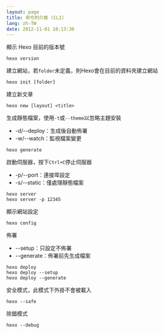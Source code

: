 ```yaml
---
layout: page
title: 命令列介面 (CLI)
lang: zh-TW
date: 2012-11-01 18:13:30
---
```


顯示 Hexo 目前的版本號

	hexo version

建立網站，若`folder`未定義，則Hexo會在目前的資料夾建立網站

	hexo init [folder]

建立新文章

	hexo new [layout] <title>

生成靜態檔案，使用`-t`或`--theme`以忽略主題安裝

- -d/--deploy：生成後自動佈署
- -w/--watch：監視檔案變更

```
hexo generate
```

啟動伺服器，按下`Ctrl+C`停止伺服器

- -p/--port：連接埠設定
- -s/--static：僅處理靜態檔案

```
hexo server
hexo server -p 12345
```

顯示網站設定

	hexo config

佈署

- --setup：只設定不佈署
- --generate：佈署前先生成檔案

```
hexo deploy
hexo deploy --setup
hexo deploy --generate
```

安全模式，此模式下外掛不會被載入

	hexo --safe

除錯模式

	hexo --debug
